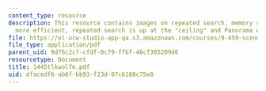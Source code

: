 ```yaml
---
content_type: resource
description: This resource contains images on repeated search, memory search is actually
  more efficient, repeated search is up at the "ceiling" and Panorama experiments.
file: https://ol-ocw-studio-app-qa.s3.amazonaws.com/courses/9-459-scene-understanding-symposium-spring-2006/dfacedf6ab6fbb93f23d07c6168c75e8_1445tlkwolfe.pdf
file_type: application/pdf
parent_uid: 9d76c2cf-cfdf-0c79-ffbf-46cf305209d6
resourcetype: Document
title: 1445tlkwolfe.pdf
uid: dfacedf6-ab6f-bb93-f23d-07c6168c75e8
---
```

